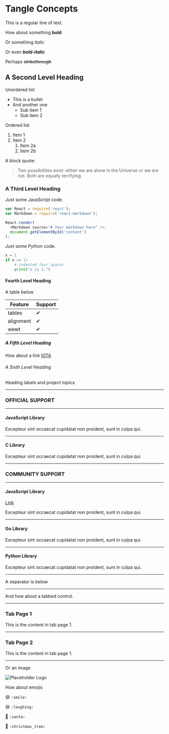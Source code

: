 # Tangle Concepts

This is a regular line of text.

How about something **bold**

Or something _italic_

Or even **_bold-italic_**

Perhaps ~~strikethrough~~

## A Second Level Heading

Unordered list

* This is a bullet
* And another one
  * Sub item 1
  * Sub item 2

Ordered list

1. Item 1
1. Item 2
    1. Item 2a
    1. Item 2b

A block quote:

> Two possibilities exist: either we are alone in the Universe or we are not. Both are equally terrifying.

### A Third Level Heading

Just some JavaScript code.

```js
var React = require('react');
var Markdown = require('react-markdown');

React.render(
  <Markdown source="# Your markdown here" />,
  document.getElementById('content')
);
```

Just some Python code.

```python
x = 1
if x == 1:
    # indented four spaces
    print("x is 1.")
  ```

#### Fourth Level Heading

A table below

| Feature   | Support |
| --------- | ------- |
| tables    | ✔ |
| alignment | ✔ |
| wewt      | ✔ |

##### A Fifth Level Heading

How about a link [IOTA](https://www.iota.org)

###### A Sixth Level Heading

Heading labels and project topics

---

### **OFFICIAL SUPPORT** ###

---------------

#### **JavaScript Library** ####
Excepteur sint occaecat cupidatat non proident, sunt in culpa qui.

---

#### **C Library** ####
Excepteur sint occaecat cupidatat non proident, sunt in culpa qui.

---------------

### __COMMUNITY SUPPORT__ ###

---------------

#### **JavaScript Library** ####
[Link](./1.0/library/JavaScript)

Excepteur sint occaecat cupidatat non proident, sunt in culpa qui.

---

#### __Go Library__ ####
Excepteur sint occaecat cupidatat non proident, sunt in culpa qui.

---

#### Python Library ####
Excepteur sint occaecat cupidatat non proident, sunt in culpa qui.

---------------


A separator is below

---

And how about a tabbed control.

--------------------
### Tab Page 1

This is the content in tab page 1.

---
### Tab Page 2

This is the content in tab page 1.

--------------------

Or an image

![Placeholder Logo](https://via.placeholder.com/150)

How about emojis

:smile: `:smile:`

:laughing: `:laughing:`

:santa: `:santa:`

:christmas_tree: `:christmas_tree:`

